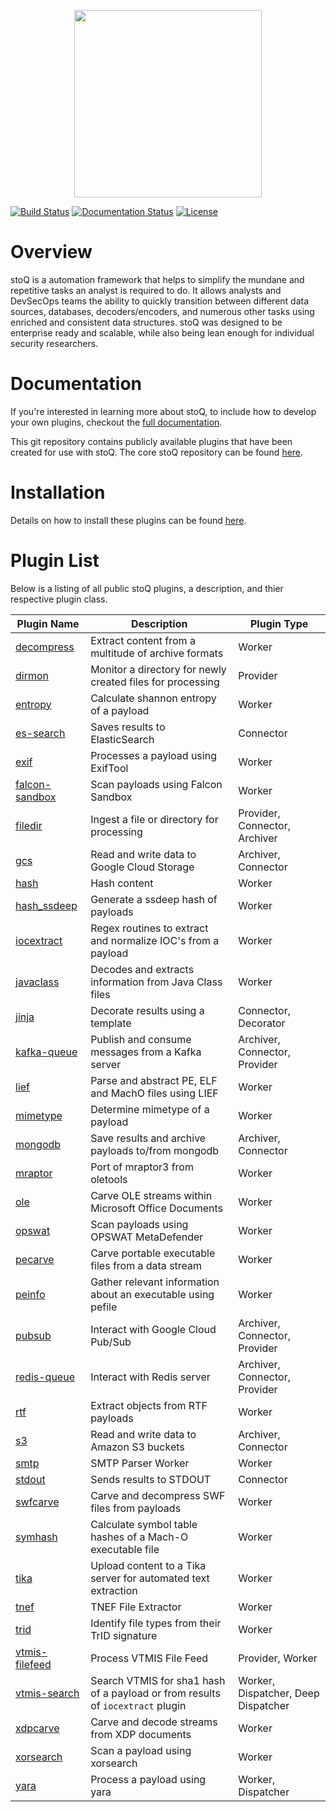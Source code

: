 <p align="center">
<img src="http://stoq.punchcyber.com/i/stoq.png" width="300"><br />
</p>

[![Build Status](https://travis-ci.org/PUNCH-Cyber/stoq-plugins-public.svg?branch=master)](https://travis-ci.org/PUNCH-Cyber/stoq-plugins-public)
[![Documentation Status](https://readthedocs.org/projects/stoq-framework/badge/?version=latest)](https://stoq-framework.readthedocs.io/en/latest/?badge=latest)
[![License](https://img.shields.io/pypi/l/stoq-framework.svg)](https://pypi.org/project/stoq-framework/)

# Overview

stoQ is a automation framework that helps to simplify the mundane and repetitive
tasks an analyst is required to do. It allows analysts and DevSecOps teams the
ability to quickly transition between different data sources, databases,
decoders/encoders, and numerous other tasks using enriched and consistent data
structures. stoQ was designed to be enterprise ready and scalable, while also being
lean enough for individual security researchers.

# Documentation

If you're interested in learning more about stoQ, to include how to develop your
own plugins, checkout the [full documentation](https://stoq-framework.readthedocs.io/).

This git repository contains publicly available plugins that have been created
for use with stoQ. The core stoQ repository can be found [here](https://github.com/PUNCH-Cyber/stoq).

# Installation

Details on how to install these plugins can be found [here](https://stoq-framework.readthedocs.io/en/latest/installation.html#installing-plugins).

# Plugin List

Below is a listing of all public stoQ plugins, a description, and thier respective plugin class.

| Plugin Name                       | Description                                                                    | Plugin Type                         |
| --------------------------------- | ------------------------------------------------------------------------------ | ----------------------------------- |
| [decompress](decompress/)         | Extract content from a multitude of archive formats                            | Worker                              |
| [dirmon](dirmon/)                 | Monitor a directory for newly created files for processing                     | Provider                            |
| [entropy](entropy/)               | Calculate shannon entropy of a payload                                         | Worker                              |
| [es-search](es-search/)           | Saves results to ElasticSearch                                                 | Connector                           |
| [exif](exif/)                     | Processes a payload using ExifTool                                             | Worker                              |
| [falcon-sandbox](falcon-sandbox/) | Scan payloads using Falcon Sandbox                                             | Worker                              |
| [filedir](filedir/)               | Ingest a file or directory for processing                                      | Provider, Connector, Archiver       |
| [gcs](gcs/)                       | Read and write data to Google Cloud Storage                                    | Archiver, Connector                 |
| [hash](hash/)                     | Hash content                                                                   | Worker                              |
| [hash_ssdeep](hash_ssdeep/)       | Generate a ssdeep hash of payloads                                             | Worker                              |
| [iocextract](iocextract/)         | Regex routines to extract and normalize IOC's from a payload                   | Worker                              |
| [javaclass](javaclass/)           | Decodes and extracts information from Java Class files                         | Worker                              |
| [jinja](jinja/)                   | Decorate results using a template                                              | Connector, Decorator                |
| [kafka-queue](kafka-queue/)       | Publish and consume messages from a Kafka server                               | Archiver, Connector, Provider       |
| [lief](lief/)                     | Parse and abstract PE, ELF and MachO files using LIEF                          | Worker                              |
| [mimetype](mimetype/)             | Determine mimetype of a payload                                                | Worker                              |
| [mongodb](mongodb/)               | Save results and archive payloads to/from mongodb                              | Archiver, Connector                 |
| [mraptor](mraptor/)               | Port of mraptor3 from oletools                                                 | Worker                              |
| [ole](ole/)                       | Carve OLE streams within Microsoft Office Documents                            | Worker                              |
| [opswat](opswat/)                 | Scan payloads using OPSWAT MetaDefender                                        | Worker                              |
| [pecarve](pecarve/)               | Carve portable executable files from a data stream                             | Worker                              |
| [peinfo](peinfo/)                 | Gather relevant information about an executable using pefile                   | Worker                              |
| [pubsub](pubsub/)                 | Interact with Google Cloud Pub/Sub                                             | Archiver, Connector, Provider       |
| [redis-queue](redis-queue/)       | Interact with Redis server                                                     | Archiver, Connector, Provider       |
| [rtf](rtf/)                       | Extract objects from RTF payloads                                              | Worker                              |
| [s3](s3/)                         | Read and write data to Amazon S3 buckets                                       | Archiver, Connector                 |
| [smtp](smtp/)                     | SMTP Parser Worker                                                             | Worker                              |
| [stdout](stdout/)                 | Sends results to STDOUT                                                        | Connector                           |
| [swfcarve](swfcarve/)             | Carve and decompress SWF files from payloads                                   | Worker                              |
| [symhash](symhash/)               | Calculate symbol table hashes of a Mach-O executable file                      | Worker                              |
| [tika](tika/)                     | Upload content to a Tika server for automated text extraction                  | Worker                              |
| [tnef](tnef/)                     | TNEF File Extractor                                                            | Worker                              |
| [trid](trid/)                     | Identify file types from their TrID signature                                  | Worker                              |
| [vtmis-filefeed](vtmis-filefeed/) | Process VTMIS File Feed                                                        | Provider, Worker                    |
| [vtmis-search](vtmis-search/)     | Search VTMIS for sha1 hash of a payload or from results of `iocextract` plugin | Worker, Dispatcher, Deep Dispatcher |
| [xdpcarve](xdpcarve)              | Carve and decode streams from XDP documents                                    | Worker                              |
| [xorsearch](xorsearch/)           | Scan a payload using xorsearch                                                 | Worker                              |
| [yara](yara/)                     | Process a payload using yara                                                   | Worker, Dispatcher                  |
